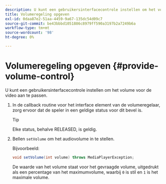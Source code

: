 ```yaml
---
description: U kunt een gebruikersinterfacecontrole instellen om het volume voor de video aan te passen.
title: Volumeregeling opgeven
exl-id: 0daa87e2-51aa-4459-9a67-135dc54d09c7
source-git-commit: be43bbbd1051886c8979ff590a3197b2a7249b6a
workflow-type: tm+mt
source-wordcount: '98'
ht-degree: 0%

---
```


# Volumeregeling opgeven {#provide-volume-control}

U kunt een gebruikersinterfacecontrole instellen om het volume voor de video aan te passen.

1. In de callback routine voor het interface element van de volumeregelaar, zorg ervoor dat de speler in een geldige status voor dit bevel is.

   >[!TIP]
   >
   >Elke status, behalve RELEASED, is geldig.

1. Bellen `setVolume` om het audiovolume in te stellen.

   Bijvoorbeeld:

   ```java
   void setVolume(int volume) throws MediaPlayerException;
   ```

   De waarde van het volume staat voor het gevraagde volume, uitgedrukt als een percentage van het maximumvolume, waarbij `0` is stil en `1` is het maximale volume.
